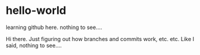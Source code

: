 # hello-world
learning github here. nothing to see....

Hi there. Just figuring out how branches and commits work, etc. etc. Like I said, nothing to see....

